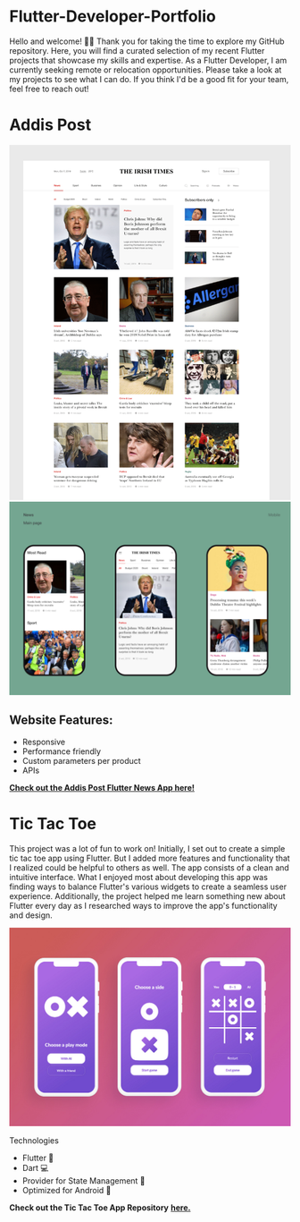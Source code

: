 # Flutter-Developer-Portfolio

Hello and welcome! 👋🏾 Thank you for taking the time to explore my GitHub repository. Here, you will find a curated selection of my recent Flutter projects that showcase my skills and expertise. As a Flutter Developer, I am currently seeking remote or relocation opportunities. Please take a look at my projects to see what I can do. If you think I'd be a good fit for your team, feel free to reach out! 

# Addis Post

<p align="left">
  <img width="1000" alt="desktop" src="https://raw.githubusercontent.com/DagmawiIsaiah/addis-post/main/assets/desktop.png" />
  <img width="1000" alt="desktop" src="https://raw.githubusercontent.com/DagmawiIsaiah/addis-post/main/assets/mobile.png" />
</p>

## Website Features:

- Responsive
- Performance friendly
- Custom parameters per product
- APIs
  
[**Check out the Addis Post Flutter News App here!**](https://github.com/DagmawiIsaiah/addis-post)

# Tic Tac Toe

This project was a lot of fun to work on! Initially, I set out to create a simple tic tac toe app using Flutter. But I added more features and functionality that I realized could be helpful to others as well. The app consists of a clean and intuitive interface. What I enjoyed most about developing this app was finding ways to balance Flutter's various widgets to create a seamless user experience. Additionally, the project helped me learn something new about Flutter every day as I researched ways to improve the app's functionality and design.

![tic tac toe app design](https://raw.githubusercontent.com/DagmawiIsaiah/tic-tac-toe/main/assets/design.jpg)

Technologies

- Flutter 🦋 
- Dart 💻
- Provider for State Management 🚀
- Optimized for Android 📱


**Check out the Tic Tac Toe App Repository** <a href="https://www.flaticon.com/free-icons/tic-tac-toe" title="tic tac toe icons">**here.**</a>
